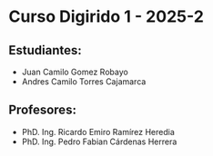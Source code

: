 # Curso Digirido 1 - 2025-2
## Estudiantes:
* Juan Camilo Gomez Robayo
* Andres Camilo Torres Cajamarca
## Profesores:
* PhD. Ing. Ricardo Emiro Ramírez Heredia
* PhD. Ing. Pedro Fabian Cárdenas Herrera

